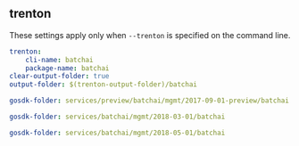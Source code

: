 
## trenton

These settings apply only when `--trenton` is specified on the command line.

``` yaml $(trenton)
trenton:
    cli-name: batchai
    package-name: batchai
clear-output-folder: true
output-folder: $(trenton-output-folder)/batchai
```

``` yaml $(tag)=='package-2017-09-preview' && $(trenton)
gosdk-folder: services/preview/batchai/mgmt/2017-09-01-preview/batchai
```

``` yaml $(tag)=='package-2018-03' && $(trenton)
gosdk-folder: services/batchai/mgmt/2018-03-01/batchai
```

``` yaml $(tag)=='package-2018-05' && $(trenton)
gosdk-folder: services/batchai/mgmt/2018-05-01/batchai
```

